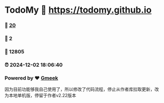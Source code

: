 # TodoMy :link: https://todomy.github.io 
### :page_facing_up: [20](https://todomy.github.io/tag.html) 
### :speech_balloon: 2 
### :hibiscus: 12805 
### :alarm_clock: 2024-12-02 18:06:40 
### Powered by :heart: [Gmeek](https://github.com/Meekdai/Gmeek)

因为目前功能够我自己使用了，所以修改了代码流程，停止从作者库拉取更新，改为本地单机版，停留于作者v2.22版本
